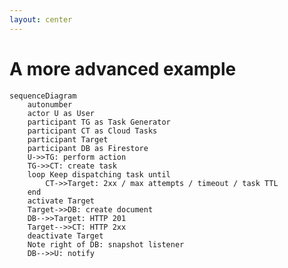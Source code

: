 ```yaml
---
layout: center
---
```


# A more advanced example

```mermaid {theme: 'default', scale: 0.7}
sequenceDiagram
    autonumber
    actor U as User
    participant TG as Task Generator
    participant CT as Cloud Tasks
    participant Target
    participant DB as Firestore
    U->>TG: perform action
    TG->>CT: create task
    loop Keep dispatching task until
        CT->>Target: 2xx / max attempts / timeout / task TTL
    end
    activate Target
    Target->>DB: create document
    DB-->>Target: HTTP 201
    Target-->>CT: HTTP 2xx
    deactivate Target
    Note right of DB: snapshot listener
    DB-->>U: notify
```

<!--
Consider making a ZenUML diagram
https://mermaid.js.org/syntax/zenuml.html
-->
